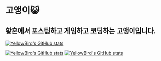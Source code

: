 # 고앵이:smiley_cat:
## 황혼에서 포스팅하고 게임하고 코딩하는 고앵이입니다.

[![YellowBird's GitHub stats](https://github-readme-stats.vercel.app/api?username=ywbook&show_icons=true&theme=github_dark)](#)

[![YellowBird's GitHub stats](https://github-readme-stats.vercel.app/api/pin/?username=ywbook&repo=ywbook.github.io&cache_seconds=86400&theme=github_dark)](https://github.com/ywbook/ywbook.github.io/)
[![YellowBird's GitHub stats](https://github-readme-stats.vercel.app/api/pin/?username=ywbook&repo=html&cache_seconds=86400&theme=github_dark)](https://github.com/ywbook/html/)
